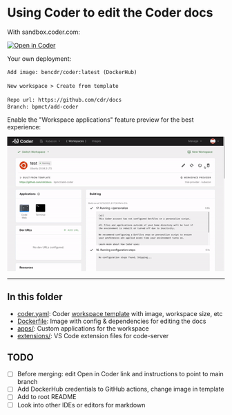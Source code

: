 <!-- markdownlint-disable MD041 -->

# Using Coder to edit the Coder docs

With sandbox.coder.com:

[![Open in
Coder](https://cdn.coder.com/embed-button.svg)](https://sandbox.coder.com/wac/build?project_oauth_service=github&template_oauth_service=github&template_ref=bpmct%2Fadd-coder&template_url=https://github.com/cdr/docs)

Your own deployment:

```text
Add image: bencdr/coder:latest (DockerHub)

New workspace > Create from template

Repo url: https://github.com/cdr/docs
Branch: bpmct/add-coder
```

Enable the "Workspace applications" feature preview for the best experience:

![Enabling Workspace Applicaitons in Coder Dashboard](enable_feature_preview.gif)

---

## In this folder

- [coder.yaml](./config.yaml): Coder
  [workspace template](https://coder.com/docs/coder/latest/workspaces/workspace-templates)
  with image, workspace size, etc
- [Dockerfile](./Dockerfile): Image with config & dependencies for editing the
  docs
- [apps/](./apps/): Custom applications for the workspace
- [extensions/](./apps/): VS Code extension files for code-server

## TODO

- [ ] Before merging: edit Open in Coder link and instructions to point to main
      branch
- [ ] Add DockerHub credentials to GitHub actions, change image in template
- [ ] Add to root README
- [ ] Look into other IDEs or editors for markdown
